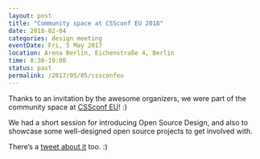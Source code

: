 ```yaml
---
layout: post
title: "Community space at CSSconf EU 2018"
date: 2018-02-04
categories: design meeting
eventDate: Fri, 5 May 2017
location: Arena Berlin, Eichenstraße 4, Berlin
time: 8:30-19:00
status: past
permalink: /2017/05/05/cssconfeu
---
```


Thanks to an invitation by the awesome organizers, we were part of the community space at [CSSconf EU](https://2017.cssconf.eu/)! :)

We had a short session for introducing Open Source Design, and also to showcase some well-designed open source projects to get involved with.

There’s a [tweet about it](https://twitter.com/opensrcdesign/status/860410556515221504) too. :)
